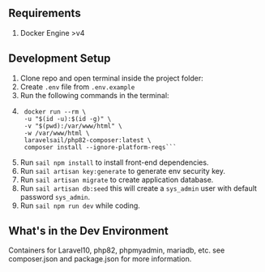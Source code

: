 

## Requirements
1. Docker Engine >v4
   
## Development Setup
1. Clone repo and open terminal inside the project folder:
2. Create `.env` file from `.env.example`
3. Run the following commands in the terminal:
4. ```
    docker run --rm \
    -u "$(id -u):$(id -g)" \
    -v "$(pwd):/var/www/html" \
    -w /var/www/html \
    laravelsail/php82-composer:latest \
    composer install --ignore-platform-reqs```
5. Run `sail npm install` to install front-end dependencies.
6. Run `sail artisan key:generate` to generate env security key.
7. Run `sail artisan migrate` to create application database.
8. Run `sail artisan db:seed` this will create a `sys_admin` user with default password `sys_admin`.
9. Run `sail npm run dev` while coding.

## What's in the Dev Environment
Containers for Laravel10, php82, phpmyadmin, mariadb, etc. see composer.json and package.json for more information.
